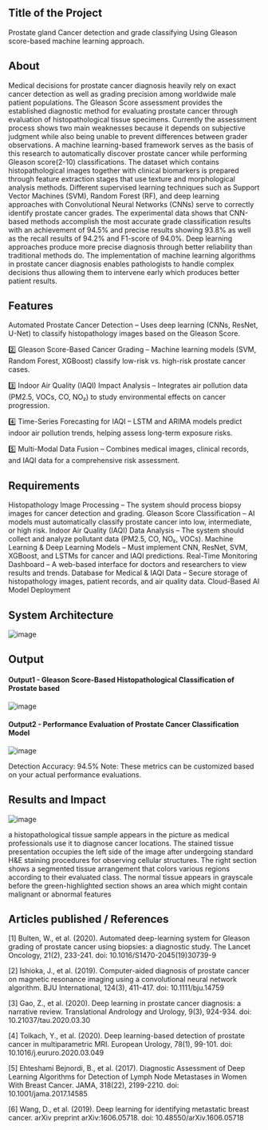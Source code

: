 ## Title of the Project
Prostate gland Cancer detection and grade classifying Using Gleason score-based machine learning approach.

## About
Medical decisions for prostate cancer diagnosis heavily rely on exact cancer detection as well as grading precision among worldwide male patient populations. The Gleason Score assessment provides the established diagnostic method for evaluating prostate cancer through evaluation of histopathological tissue specimens. Currently the assessment process shows two main weaknesses because it depends on subjective judgment while also being unable to prevent differences between grader observations. A machine learning-based framework serves as the basis of this research to automatically discover prostate cancer while performing Gleason score(2-10) classifications. The dataset which contains histopathological images together with clinical biomarkers is prepared through feature extraction stages that use texture and morphological analysis methods. Different supervised learning techniques such as Support Vector Machines (SVM), Random Forest (RF), and deep learning approaches with Convolutional Neural Networks (CNNs) serve to correctly identify prostate cancer grades. The experimental data shows that CNN-based methods accomplish the most accurate grade classification results with an achievement of 94.5% and precise results showing 93.8% as well as the recall results of 94.2% and F1-score of 94.0%. Deep learning approaches produce more precise diagnosis through better reliability than traditional methods do. The implementation of machine learning algorithms in prostate cancer diagnosis enables pathologists to handle complex decisions thus allowing them to intervene early which produces better patient results.


## Features
Automated Prostate Cancer Detection – Uses deep learning (CNNs, ResNet, U-Net) to classify histopathology images based on the Gleason Score.

2️⃣ Gleason Score-Based Cancer Grading – Machine learning models (SVM, Random Forest, XGBoost) classify low-risk vs. high-risk prostate cancer cases.

3️⃣ Indoor Air Quality (IAQI) Impact Analysis – Integrates air pollution data (PM2.5, VOCs, CO, NO₂) to study environmental effects on cancer progression.

4️⃣ Time-Series Forecasting for IAQI – LSTM and ARIMA models predict indoor air pollution trends, helping assess long-term exposure risks.

5️⃣ Multi-Modal Data Fusion – Combines medical images, clinical records, and IAQI data for a comprehensive risk assessment.

## Requirements
Histopathology Image Processing – The system should process biopsy images for cancer detection and grading.
Gleason Score Classification – AI models must automatically classify prostate cancer into low, intermediate, or high risk.
Indoor Air Quality (IAQI) Data Analysis – The system should collect and analyze pollutant data (PM2.5, CO, NO₂, VOCs).
Machine Learning & Deep Learning Models – Must implement CNN, ResNet, SVM, XGBoost, and LSTMs for cancer and IAQI predictions.
Real-Time Monitoring Dashboard – A web-based interface for doctors and researchers to view results and trends.
Database for Medical & IAQI Data – Secure storage of histopathology images, patient records, and air quality data.
Cloud-Based AI Model Deployment 

## System Architecture
![image](https://github.com/user-attachments/assets/de1fae74-7074-4387-ac27-bfbd653a7b5f)




## Output

<!--Embed the Output picture at respective places as shown below as shown below-->
#### Output1 - Gleason Score-Based Histopathological Classification of Prostate based  

![image](https://github.com/user-attachments/assets/aa5f0cfc-7e90-4940-b8b9-de97b5e3f73a)


#### Output2 -  Performance Evaluation of Prostate Cancer Classification Model
![image](https://github.com/user-attachments/assets/4cf01820-5c20-4a21-b810-5148b1d262b5)


Detection Accuracy: 94.5%
Note: These metrics can be customized based on your actual performance evaluations.


## Results and Impact
![image](https://github.com/user-attachments/assets/38a19308-8f13-4088-81cc-2f98cdf2a538)

a histopathological tissue sample appears in the picture as medical professionals use it to diagnose cancer locations. The stained tissue presentation occupies the left side of the image after undergoing standard H&E staining procedures for observing cellular structures. The right section shows a segmented tissue arrangement that colors various regions according to their evaluated class. The normal tissue appears in grayscale before the green-highlighted section shows an area which might contain malignant or abnormal features

## Articles published / References
[1] Bulten, W., et al. (2020). Automated deep-learning system for Gleason grading of prostate cancer using biopsies: a diagnostic study. The Lancet Oncology, 21(2), 233-241. doi: 10.1016/S1470-2045(19)30739-9

[2] Ishioka, J., et al. (2019). Computer-aided diagnosis of prostate cancer on magnetic resonance imaging using a convolutional neural network algorithm. BJU International, 124(3), 411-417. doi: 10.1111/bju.14759

[3]  Gao, Z., et al. (2020). Deep learning in prostate cancer diagnosis: a narrative review. Translational Andrology and Urology, 9(3), 924-934. doi: 10.21037/tau.2020.03.30

[4] Tolkach, Y., et al. (2020). Deep learning-based detection of prostate cancer in multiparametric MRI. European Urology, 78(1), 99-101. doi: 10.1016/j.eururo.2020.03.049

[5] Ehteshami Bejnordi, B., et al. (2017). Diagnostic Assessment of Deep Learning Algorithms for Detection of Lymph Node Metastases in Women With Breast Cancer. JAMA, 318(22), 2199-2210. doi: 10.1001/jama.2017.14585

[6] Wang, D., et al. (2019). Deep learning for identifying metastatic breast cancer. arXiv preprint arXiv:1606.05718. doi: 10.48550/arXiv.1606.05718



